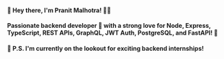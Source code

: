 #### 👋 Hey there, I'm Pranit Malhotra! 👨‍💻
#### Passionate backend developer 🚀 with a strong love for Node, Express, TypeScript, REST APIs, GraphQL, JWT Auth, PostgreSQL, and FastAPI! 🌟

#### 📢 P.S. I'm currently on the lookout for exciting backend internships!
